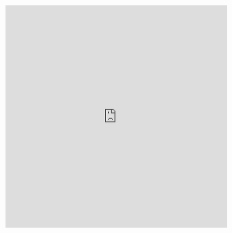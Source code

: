 <iframe src="https://staging-docs.duckietown.com/daffy/course-intro-to-drones/ukf/theory/ukf-specifics.html#the-unscented-kalman-filter-nonlinear-state-estimation" style="border:none;" width="700" height="700"></iframe>
